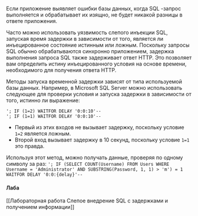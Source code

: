 
Если приложение выявляет ошибки базы данных, когда SQL -запрос выполняется и обрабатывает их изящно, не будет никакой разницы в ответе приложения.

Часто можно использовать уязвимость слепого инъекции SQL, запуская время задержки в зависимости от того, является ли инъецированное состояние истинным или ложным. Поскольку запросы SQL обычно обрабатываются синхронно приложением, задержка выполнения запроса SQL также задерживает ответ HTTP. Это позволяет вам определить истину инъецированного условия на основе времени, необходимого для получения ответа HTTP.

Методы запуска временной задержки зависят от типа используемой базы данных. Например, в Microsoft SQL Server можно использовать следующее для проверки условия и запуска задержки в зависимости от того, истинно ли выражение:

```
'; IF (1=2) WAITFOR DELAY '0:0:10'-- 
'; IF (1=1) WAITFOR DELAY '0:0:10'--
```

- Первый из этих входов не вызывает задержку, поскольку условие `1=2` является ложным.
- Второй вход вызывает задержку в 10 секунд, поскольку условие `1=1` это правда.

Используя этот метод, можно получать данные, проверяя по одному символу за раз:
`'; IF (SELECT COUNT(Username) FROM Users WHERE Username = 'Administrator' AND SUBSTRING(Password, 1, 1) > 'm') = 1 WAITFOR DELAY '0:0:{delay}'--`

#### Лаба
[[Лабораторная работа Слепое внедрение SQL с задержками и получением информации]]